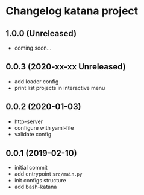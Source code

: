 # Changelog katana project

## 1.0.0 (Unreleased)

- coming soon...

## 0.0.3 (2020-xx-xx Unreleased)

- add loader config
- print list projects in interactive menu

## 0.0.2 (2020-01-03)

- http-server
- configure with yaml-file
- validate config

## 0.0.1 (2019-02-10)

- initial commit
- add entrypoint `src/main.py`
- init configs structure
- add bash-katana
